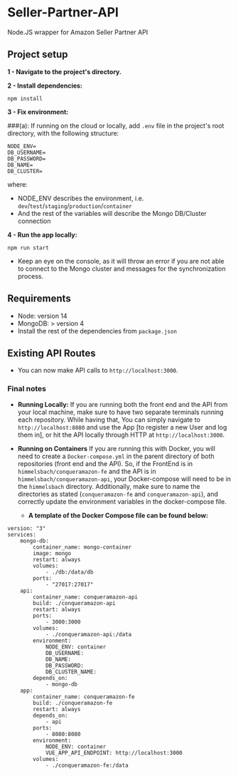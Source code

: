 # Seller-Partner-API
Node.JS wrapper for Amazon Seller Partner API

## Project setup
**1 - Navigate to the project's directory.**

**2 - Install dependencies:**
```
npm install
```

**3 - Fix environment:**

###(a): If running on the cloud or locally, add `.env` file in the project's root directory, with the following structure:
```
NODE_ENV=
DB_USERNAME=
DB_PASSWORD=
DB_NAME=
DB_CLUSTER=
```
where:
- NODE_ENV describes the environment, i.e. `dev`/`test`/`staging`/`production`/`container`
- And the rest of the variables will describe the Mongo DB/Cluster connection

**4 - Run the app locally:**

```
npm run start
```

- Keep an eye on the console, as it will throw an error if you are not able to connect to the Mongo cluster and messages for the synchronization process.


## Requirements

- Node: version 14
- MongoDB: > version 4
- Install the rest of the dependencies from `package.json`

## Existing API Routes

- You can now make API calls to `http://localhost:3000`. 

### Final notes

- **Running Locally:** If you are running both the front end and the API from your local machine, make sure to have two separate terminals running each repository. While having that, You can simply navigate to `http://localhost:8080` and use the App [to register a new User and log them in], or hit the API locally through HTTP at `http://localhost:3000`.

- **Running on Containers** If you are running this with Docker, you will need to create a `Docker-compose.yml` in the parent directory of both repositories (front end and the API).
  So, if the FrontEnd is in `himmelsbach/conqueramazon-fe` and the API is in `himmelsbach/conqueramazon-api`, your Docker-compose will need to be in the `himmelsbach` directory. Additionally, make sure to name the directories as stated (`conqueramazon-fe` and `conqueramazon-api`), and correctly update the environment variables in the docker-compose file.
  - **A template of the Docker Compose file can be found below:**

```docker
version: "3"
services:
    mongo-db:
        container_name: mongo-container
        image: mongo
        restart: always
        volumes:
            - ./db:/data/db
        ports:
            - "27017:27017"
    api:
        container_name: conqueramazon-api
        build: ./conqueramazon-api
        restart: always
        ports:
            - 3000:3000
        volumes:
            - ./conqueramazon-api:/data
        environment:
            NODE_ENV: container
            DB_USERNAME: 
            DB_NAME: 
            DB_PASSWORD: 
            DB_CLUSTER_NAME: 
        depends_on: 
            - mongo-db
    app:
        container_name: conqueramazon-fe
        build: ./conqueramazon-fe
        restart: always
        depends_on:
            - api
        ports:
            - 8080:8080
        environment:
            NODE_ENV: container
            VUE_APP_API_ENDPOINT: http://localhost:3000
        volumes:
            - ./conqueramazon-fe:/data
```
